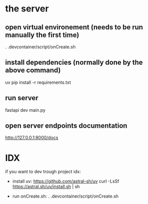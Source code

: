 # the server

## open virtual environement (needs to be run manually the first time)
. .devcontainer/script/onCreate.sh

## install dependencies (normally done by the above command)
uv pip install -r requirements.txt

## run server
fastapi dev main.py

## open server endpoints documentation
http://127.0.0.1:8000/docs

# IDX
if you want to dev trough project idx:

- install uv: https://github.com/astral-sh/uv
curl -LsSf https://astral.sh/uv/install.sh | sh

- run onCreate.sh:
. .devcontainer/script/onCreate.sh
